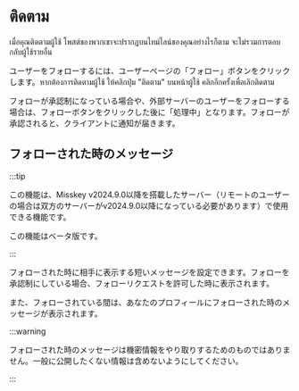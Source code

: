 # ติดตาม

เมื่อคุณติดตามผู้ใช้ โพสต์ของพวกเขาจะปรากฏบนไทม์ไลน์ของคุณอย่างไรก็ตาม จะไม่รวมการตอบกลับผู้ใช้รายอื่น

ユーザーをフォローするには、ユーザーページの「フォロー」ボタンをクリックします。หากต้องการติดตามผู้ใช้ ให้คลิกปุ่ม "ติดตาม" บนหน้าผู้ใช้ คลิกอีกครั้งเพื่อเลิกติดตาม

フォローが承認制になっている場合や、外部サーバーのユーザーをフォローする場合は、フォローボタンをクリックした後に「処理中」となります。フォローが承認されると、クライアントに通知が届きます。

## フォローされた時のメッセージ

:::tip

この機能は、Misskey v2024.9.0以降を搭載したサーバー（リモートのユーザーの場合は双方のサーバーがv2024.9.0以降になっている必要があります）で使用できる機能です。

この機能はベータ版です。

:::

フォローされた時に相手に表示する短いメッセージを設定できます。フォローを承認制にしている場合、フォローリクエストを許可した時に表示されます。

また、フォローされている間は、あなたのプロフィールにフォローされた時のメッセージが表示されます。

:::warning

フォローされた時のメッセージは機密情報をやり取りするためのものではありません。一般に公開したくない情報は含めないようにしてください。

:::
